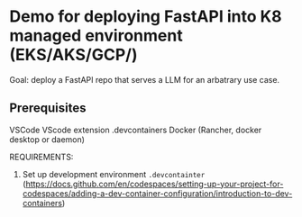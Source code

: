 # Demo for deploying FastAPI into K8 managed environment (EKS/AKS/GCP/)

Goal: deploy a FastAPI repo that serves a LLM for an arbatrary use case.

## Prerequisites

VSCode
VScode extension .devcontainers
Docker (Rancher, docker desktop or daemon)

REQUIREMENTS: 

1. Set up development environment `.devcontainter` (https://docs.github.com/en/codespaces/setting-up-your-project-for-codespaces/adding-a-dev-container-configuration/introduction-to-dev-containers)
